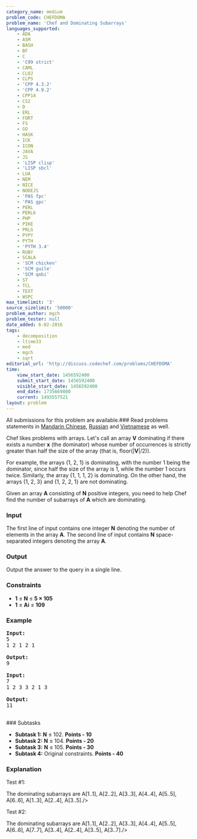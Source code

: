 ```yaml
---
category_name: medium
problem_code: CHEFDOMA
problem_name: 'Chef and Dominating Subarrays'
languages_supported:
    - ADA
    - ASM
    - BASH
    - BF
    - C
    - 'C99 strict'
    - CAML
    - CLOJ
    - CLPS
    - 'CPP 4.3.2'
    - 'CPP 4.9.2'
    - CPP14
    - CS2
    - D
    - ERL
    - FORT
    - FS
    - GO
    - HASK
    - ICK
    - ICON
    - JAVA
    - JS
    - 'LISP clisp'
    - 'LISP sbcl'
    - LUA
    - NEM
    - NICE
    - NODEJS
    - 'PAS fpc'
    - 'PAS gpc'
    - PERL
    - PERL6
    - PHP
    - PIKE
    - PRLG
    - PYPY
    - PYTH
    - 'PYTH 3.4'
    - RUBY
    - SCALA
    - 'SCM chicken'
    - 'SCM guile'
    - 'SCM qobi'
    - ST
    - TCL
    - TEXT
    - WSPC
max_timelimit: '3'
source_sizelimit: '50000'
problem_author: mgch
problem_tester: null
date_added: 6-02-2016
tags:
    - decomposition
    - ltime33
    - med
    - mgch
    - sqrt
editorial_url: 'http://discuss.codechef.com/problems/CHEFDOMA'
time:
    view_start_date: 1456592400
    submit_start_date: 1456592400
    visible_start_date: 1456592400
    end_date: 1735669800
    current: 1493557521
layout: problem
---
```

All submissions for this problem are available.###  Read problems statements in [Mandarin Chinese](http://www.codechef.com/download/translated/LTIME33/mandarin/CHEFDOMA.pdf), [Russian](http://www.codechef.com/download/translated/LTIME33/russian/CHEFDOMA.pdf) and [Vietnamese](http://www.codechef.com/download/translated/LTIME33/vietnamese/CHEFDOMA.pdf) as well.

Chef likes problems with arrays. Let's call an array **V** dominating if there exists a number **x** (the dominator) whose number of occurrences is strictly greater than half the size of the array (that is, floor(|**V**|/2)).

For example, the arrays {1, 2, 1} is dominating, with the number 1 being the dominator, since half the size of the array is 1, while the number 1 occurs twice. Similarly, the array {1, 1, 1, 2} is dominating. On the other hand, the arrays {1, 2, 3} and {1, 2, 2, 1} are not dominating.

Given an array **A** consisting of **N** positive integers, you need to help Chef find the number of subarrays of **A** which are dominating.

### Input

The first line of input contains one integer **N** denoting the number of elements in the array **A**. The second line of input contains **N** space-separated integers denoting the array **A**.

### Output

Output the answer to the query in a single line.

### Constraints

- **1** ≤ **N** ≤ **5 × 105**
- **1** ≤ **Ai** ≤ **109**

### Example

<pre><b>Input:</b>
5
1 2 1 2 1

<b>Output:</b>
9

<b>Input:</b>
7
1 2 3 3 2 1 3

<b>Output:</b>
11

</pre>### Subtasks

- **Subtask 1:**  **N** ≤ 102. **Points - 10**
- **Subtask 2:**  **N** ≤ 104. **Points - 20**
- **Subtask 3:**  **N** ≤ 105. **Points - 30**
- **Subtask 4:** Original constraints. **Points - 40**

### Explanation

Test #1:

The dominating subarrays are A\[1..1\], A\[2..2\], A\[3..3\], A\[4..4\], A\[5..5\], A\[6..6\], A\[1..3\], A\[2..4\], A\[3..5\]./>

Test #2:

The dominating subarrays are A\[1..1\], A\[2..2\], A\[3..3\], A\[4..4\], A\[5..5\], A\[6..6\], A\[7..7\], A\[3..4\], A\[2..4\], A\[3..5\], A\[3..7\]./>
